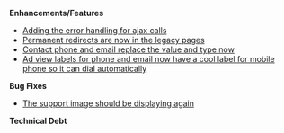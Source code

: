 **Enhancements/Features**

- [Adding the error handling for ajax calls](https://trello.com/c/ltBFUFls/184-ajax-error-handling)
- [Permanent redirects are now in the legacy pages](https://trello.com/c/vJnpgZol/211-redirect-from-old-ad-view-and-search-result-pages)
- [Contact phone and email replace the value and type now](https://trello.com/c/NjuH39xM/213-replace-the-contact-value-and-type-with-phone-and-email)
- [Ad view labels for phone and email now have a cool label for mobile phone so it can dial automatically](https://trello.com/c/XxlQE1id/208-contact-details-on-ad-view-page-could-use-direct-email-and-phone-links)

**Bug Fixes**

- [The support image should be displaying again](https://trello.com/c/9pBVDify/200-investigate-estreamdesk-not-working-in-admin-site)

**Technical Debt**